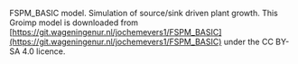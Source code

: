 FSPM_BASIC model. Simulation of source/sink driven plant growth. This Groimp model is downloaded from [https://git.wageningenur.nl/jochemevers1/FSPM_BASIC](https://git.wageningenur.nl/jochemevers1/FSPM_BASIC) under the CC BY-SA 4.0 licence.